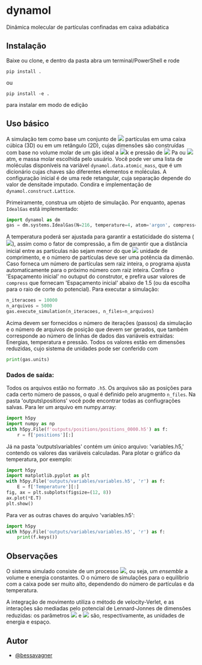 # dynamol

 Dinâmica molecular de partículas confinadas em caixa adiabática

## Instalação

Baixe ou clone, e dentro da pasta abra um terminal/PowerShell e rode

 ~~~terminal
pip install .
 ~~~

ou

 ~~~terminal
pip install -e .
 ~~~

para instalar em modo de edição

## Uso básico

A simulação tem como base um conjunto de <img src="https://render.githubusercontent.com/render/math?math=\large N"> partículas em uma caixa cúbica (3D) ou em um retângulo (2D), cujas dimensões são construídas com base no volume molar de um gás ideal a <img src="https://render.githubusercontent.com/render/math?math=\large 273.15">k e pressão de <img src="https://render.githubusercontent.com/render/math?math=\large 101325"> Pa ou <img src="https://render.githubusercontent.com/render/math?math=\large 1"> atm, e massa molar escolhida pelo usuário. Você pode ver uma lista de moléculas disponíveis na variável ```dynamol.data.atomic_mass```, que é um dicionário cujas chaves são diferentes elementos e moléculas. A configuração inicial é de uma rede retangular, cuja separação depende do valor de densitade imputado. Condira e implementação de ```dynamol.construct.Lattice```.

Primeiramente, construa um objeto de simulação. Por enquanto, apenas ```IdealGas``` está implementado:

~~~python
import dynamol as dm
gas = dm.systems.IdealGas(N=216, temperature=4, atom='argon', compress=1.5, dim=2)
~~~

A temperatura poderá ser ajustada para garantir a estaticidade do sistema (<img src="https://render.githubusercontent.com/render/math?math=\large \vec{V}_{cm} = 0">), assim como o fator de compressão, a fim de garantir que a distância inicial entre as partículas não sejam menor do que <img src="https://render.githubusercontent.com/render/math?math=\large 1"> unidade de comprimento, e o número de partículas deve ser uma potência da dimenão. Caso forneca um número de partículas sem raiz inteira, o programa ajusta automaticamente para o próximo número com raiz inteira. Confira o 'Espaçamento inicial' no outuput do construtor, e prefira usar valores de ```compress``` que fornecam 'Espaçamento inicial' abaixo de 1.5 (ou da escolha para o raio de corte do potencial). Para executar a simulação:

~~~python
n_iteracoes = 10000
n_arquivos = 5000
gas.execute_simulation(n_iteracoes, n_files=n_arquivos)
~~~

Acima devem ser fornecidos o número de iterações (passos) da simulação e o número de arquivos de posição que devem ser gerados, que também corresponde ao número de linhas de dados das variáveis extraídas: Energias, temperatura e pressão. Todos os valores estão em dimensões reduzidas, cujo sistema de unidades pode ser conferido com

~~~python
print(gas.units)
~~~

### Dados de saída:

Todos os arquivos estão no formato ```.h5```. Os arquivos são as posições para cada certo número de passos, o qual é definido pelo arugmento ```n_files```. Na pasta 'outputs\positions\' você pode encontrar todas as confiugrações salvas. Para ler um arquivo em numpy.array:

~~~python
import h5py
import numpy as np
with h5py.File(f'outputs/positions/positions_0000.h5') as f:
    r = f['positions'][:]
~~~

Já na pasta 'outputs\variables\' contém um único arquivo: 'variables.h5,' contendo os valores das variáveis calculadas. Para plotar o gráfico da temperatura, por exemplo:

~~~python
import h5py
import matplotlib.pyplot as plt
with h5py.File('outputs/variables/variables.h5', 'r') as f:
    E = f['Temperature'][:]
fig, ax = plt.subplots(figsize=(12, 8))
ax.plot(*E.T)
plt.show()
~~~

Para ver as outras chaves do arquivo 'variables.h5':

~~~python
import h5py
with h5py.File('outputs/variables/variables.h5', 'r') as f:
    print(f.keys())
~~~

## Observações

O sistema simulado consiste de um processo <img src="https://render.githubusercontent.com/render/math?math=\large NVE">, ou seja, um *ensemble* a volume e energia constantes. O o número de simulações para o equilíbrio com a caixa pode ser muito alto, dependendo do número de partículas e da temperatura.

A integração de movimento utiliza o método de velocity-Verlet, e as interações são mediadas pelo potencial de Lennard-Jonnes de dimensões reduzidas: os parâmetros <img src="https://render.githubusercontent.com/render/math?math=\large \epsilon"> e <img src="https://render.githubusercontent.com/render/math?math=\large \sigma"> são, respectivamente, as unidades de energia e espaço.

## Autor

- [@bessavagner](https://github.com/bessavagner)
